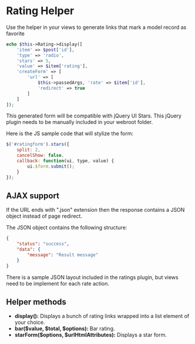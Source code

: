 Rating Helper
=============

Use the helper in your views to generate links that mark a model record as favorite

```php
echo $this->Rating->display([
	'item' => $post['id'],
	'type' => 'radio',
	'stars' => 5,
	'value' => $item['rating'],
	'createForm' => [
		'url' => [
			$this->passedArgs, 'rate' => $item['id'],
			'redirect' => true
		]
	]
]);
```

This generated form will be compatible with jQuery UI Stars. This jQuery plugin needs to be manually included in your webroot folder.

Here is the JS sample code that will stylize the form:

```js
$('#ratingform').stars({
	split: 2,
	cancelShow: false,
	callback: function(ui, type, value) {
		ui.$form.submit();
	}
});
```

AJAX support
------------

If the URL ends with ".json" extension then the response contains a JSON object instead of page redirect.

The JSON object contains the following structure:

```json
{
	"status": "success",
	"data": {
		"message": "Result message"
	}
}
```

There is a sample JSON layout included in the ratings plugin, but views need to be implement for each rate action.

Helper methods
--------------

* **display():** Displays a bunch of rating links wrapped into a list element of your choice.
* **bar($value, $total, $options):** Bar rating.
* **starForm($options, $urlHtmlAttributes):** Displays a star form.
